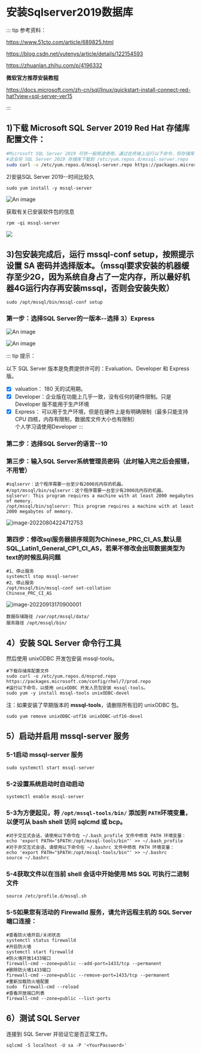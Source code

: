 # 安装Sqlserver2019数据库

::: tip 参考资料：

https://www.51cto.com/article/689825.html

https://blog.csdn.net/yutenys/article/details/122154593

https://zhuanlan.zhihu.com/p/4196332

**微软官方推荐安装教程**

https://docs.microsoft.com/zh-cn/sql/linux/quickstart-install-connect-red-hat?view=sql-server-ver15

:::



## 1)下载 Microsoft SQL Server 2019 Red Hat 存储库配置文件：

~~~sh
#Microsoft SQL Server 2019 可供一般用途使用。通过在终端上运行以下命令，将存储库添加到 CentOS 7。
#这会将 SQL Server 2019 存储库下载到 /etc/yum.repos.d/mssql-server.repo
sudo curl -o /etc/yum.repos.d/mssql-server.repo https://packages.microsoft.com/config/rhel/7/mssql-server-2019.repo
~~~




2)安装SQL Server 2019--时间比较久

~~~shell	
sudo yum install -y mssql-server 
~~~

![An image](../img/mix/image-20220804222308367.png)

获取有关已安装软件包的信息

~~~shell
rpm -qi mssql-server
~~~

![](../img/mix/image-20220804222403804.png)



## 3)包安装完成后，运行 **mssql-conf setup**，按照提示设置 SA 密码并选择版本。（mssql要求安装的机器缓存至少2G，因为系统自身占了一定内存，所以最好机器4G运行内存再安装mssql，否则会安装失败）

~~~shell
sudo /opt/mssql/bin/mssql-conf setup
~~~

### 第一步：选择SQL Server的一版本--选择 3）Express 

![An image](../img/mix/image-20230324175745592.png)

![An image](../img/mix/image-20230324175814407.png)

::: tip 提示：

以下 SQL Server 版本是免费提供许可的：Evaluation、Developer 和 Express 版。<br/>
- [x] valuation： 180 天的试用期。
- [x] Developer：企业版在功能上几乎一致，没有任何的硬件限制。只是 Developer 版不能用于生产环境
- [x] Express： 可以用于生产环境，但是在硬件上是有明确限制（最多只能支持 CPU 四核，内存有限制，数据库文件大小也有限制）<br>
个人学习请使用Developer
:::

### 第二步：选择SQL Server的语言--10

### 第三步：输入SQL Server系统管理员密码（此时输入完之后会报错，不用管）

~~~shell
#sqlservr：这个程序需要一台至少有2000兆内存的机器。
#/opt/mssql/bin/sqlservr：这个程序需要一台至少有2000兆内存的机器。
sqlservr: This program requires a machine with at least 2000 megabytes of memory.
/opt/mssql/bin/sqlservr: This program requires a machine with at least 2000 megabytes of memory.
~~~



![image-20220804224712753](../img/mix/image-20220804224712753.png)



### 第四步：修改sql服务器排序规则为Chinese_PRC_CI_AS,默认是SQL_Latin1_General_CP1_CI_AS，若果不修改会出现数据类型为text的时候乱码问题

~~~shell
#1、停止服务
systemctl stop mssql-server
#2、停止服务
/opt/mssql/bin/mssql-conf set-collation
Chinese_PRC_CI_AS
~~~



![image-20220913170900001](../img/mix/image-20220913170900001.png)



~~~shell
数据存储路径 /var/opt/mssql/data/ 
服务路径 /opt/mssql/bin/
~~~



## 4）安装 SQL Server 命令行工具

然后使用 unixODBC 开发包安装 mssql-tools。

~~~shell
#下载存储库配置文件
sudo curl -o /etc/yum.repos.d/msprod.repo https://packages.microsoft.com/config/rhel/7/prod.repo
#运行以下命令，以使用 unixODBC 开发人员包安装 mssql-tools。
sudo yum -y install mssql-tools unixODBC-devel 
~~~

注：如果安装了早期版本的 **mssql-tools**，请删除所有旧的 unixODBC 包。

~~~shell
sudo yum remove unixODBC-utf16 unixODBC-utf16-devel
~~~

## 5）启动并启用 mssql-server 服务

### 5-1启动 mssql-server 服务

~~~shell
sudo systemctl start mssql-server 
~~~

### 5-2设置系统启动时自动启动

~~~shell
systemctl enable mssql-server 
~~~

### 5-3为方便起见，将 `/opt/mssql-tools/bin/` 添加到 `PATH`环境变量，以便可从 bash shell 访问 sqlcmd 或 bcp。

~~~shell
#对于交互式会话，请使用以下命令在 ~/.bash_profile 文件中修改 PATH 环境变量：
echo 'export PATH="$PATH:/opt/mssql-tools/bin"' >> ~/.bash_profile
#对于非交互式会话，请使用以下命令在 ~/.bashrc 文件中修改 PATH 环境变量：
echo 'export PATH="$PATH:/opt/mssql-tools/bin"' >> ~/.bashrc
source ~/.bashrc
~~~



### 5-4获取文件以在当前 shell 会话中开始使用 MS SQL 可执行二进制文件

~~~shell
source /etc/profile.d/mssql.sh 
~~~

### 5-5如果您有活动的 Firewalld 服务，请允许远程主机的 SQL Server 端口连接：

~~~shell
#查看防火墙开启/关闭状态
systemctl status firewalld
#开启防火墙
systemctl start firewalld
#防火墙开放1433端口
firewall-cmd --zone=public --add-port=1433/tcp --permanent
#删除防火墙1433端口
firewall-cmd --zone=public --remove-port=1433/tcp --permanent
#重新加载防火墙配置
sudo  firewall-cmd --reload 
#查看开放端口列表
firewall-cmd --zone=public --list-ports
~~~

## 6）测试 SQL Server

连接到 SQL Server 并验证它是否正常工作。

~~~shell
sqlcmd -S localhost -U sa -P '<YourPassword>'
~~~





